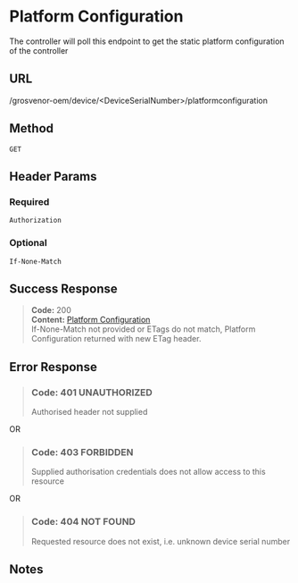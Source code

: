 # Platform Configuration

The controller will poll this endpoint to get the static platform configuration of the controller

## URL

  /grosvenor-oem/device/\<DeviceSerialNumber\>/platformconfiguration

## Method

  `GET`

## Header Params

### Required

  `Authorization`

### Optional

  `If-None-Match`

## Success Response

> **Code:** 200  
> **Content:** [Platform Configuration](../PlatformConfiguration/Overview.md)  
> If-None-Match not provided or ETags do not match, Platform Configuration returned with new ETag header.

## Error Response

> ### **Code:** 401 UNAUTHORIZED
>
> Authorised header not supplied

  OR

> ### **Code:** 403 FORBIDDEN
>
> Supplied authorisation credentials does not allow access to this resource

  OR

> ### **Code:** 404 NOT FOUND
>
> Requested resource does not exist, i.e. unknown device serial number

## Notes
